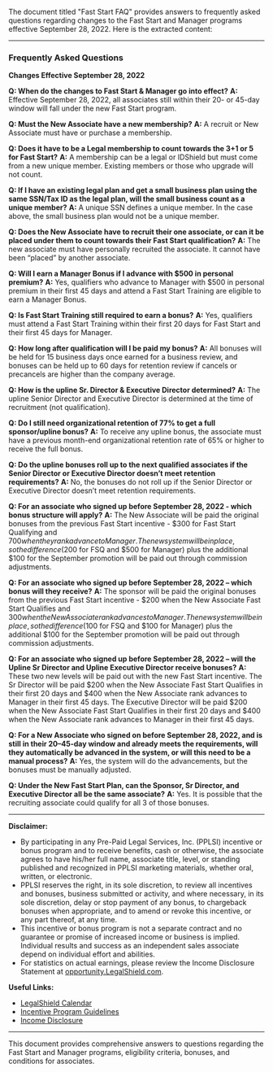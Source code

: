 The document titled "Fast Start FAQ" provides answers to frequently asked questions regarding changes to the Fast Start and Manager programs effective September 28, 2022. Here is the extracted content:

---

### Frequently Asked Questions

**Changes Effective September 28, 2022**

**Q: When do the changes to Fast Start & Manager go into effect?**
**A:** Effective September 28, 2022, all associates still within their 20- or 45-day window will fall under the new Fast Start program.

**Q: Must the New Associate have a new membership?**
**A:** A recruit or New Associate must have or purchase a membership.

**Q: Does it have to be a Legal membership to count towards the 3+1 or 5 for Fast Start?**
**A:** A membership can be a legal or IDShield but must come from a new unique member. Existing members or those who upgrade will not count.

**Q: If I have an existing legal plan and get a small business plan using the same SSN/Tax ID as the legal plan, will the small business count as a unique member?**
**A:** A unique SSN defines a unique member. In the case above, the small business plan would not be a unique member.

**Q: Does the New Associate have to recruit their one associate, or can it be placed under them to count towards their Fast Start qualification?**
**A:** The new associate must have personally recruited the associate. It cannot have been “placed” by another associate.

**Q: Will I earn a Manager Bonus if I advance with $500 in personal premium?**
**A:** Yes, qualifiers who advance to Manager with $500 in personal premium in their first 45 days and attend a Fast Start Training are eligible to earn a Manager Bonus.

**Q: Is Fast Start Training still required to earn a bonus?**
**A:** Yes, qualifiers must attend a Fast Start Training within their first 20 days for Fast Start and their first 45 days for Manager.

**Q: How long after qualification will I be paid my bonus?**
**A:** All bonuses will be held for 15 business days once earned for a business review, and bonuses can be held up to 60 days for retention review if cancels or precancels are higher than the company average.

**Q: How is the upline Sr. Director & Executive Director determined?**
**A:** The upline Senior Director and Executive Director is determined at the time of recruitment (not qualification).

**Q: Do I still need organizational retention of 77% to get a full sponsor/upline bonus?**
**A:** To receive any upline bonus, the associate must have a previous month-end organizational retention rate of 65% or higher to receive the full bonus.

**Q: Do the upline bonuses roll up to the next qualified associates if the Senior Director or Executive Director doesn’t meet retention requirements?**
**A:** No, the bonuses do not roll up if the Senior Director or Executive Director doesn’t meet retention requirements.

**Q: For an associate who signed up before September 28, 2022 - which bonus structure will apply?**
**A:** The New Associate will be paid the original bonuses from the previous Fast Start incentive - $300 for Fast Start Qualifying and $700 when they rank advance to Manager. The new system will be in place, so the difference ($200 for FSQ and $500 for Manager) plus the additional $100 for the September promotion will be paid out through commission adjustments.

**Q: For an associate who signed up before September 28, 2022 – which bonus will they receive?**
**A:** The sponsor will be paid the original bonuses from the previous Fast Start incentive - $200 when the New Associate Fast Start Qualifies and $300 when the New Associate rank advances to Manager. The new system will be in place, so the difference ($100 for FSQ and $100 for Manager) plus the additional $100 for the September promotion will be paid out through commission adjustments.

**Q: For an associate who signed up before September 28, 2022 – will the Upline Sr Director and Upline Executive Director receive bonuses?**
**A:** These two new levels will be paid out with the new Fast Start incentive. The Sr Director will be paid $200 when the New Associate Fast Start Qualifies in their first 20 days and $400 when the New Associate rank advances to Manager in their first 45 days. The Executive Director will be paid $200 when the New Associate Fast Start Qualifies in their first 20 days and $400 when the New Associate rank advances to Manager in their first 45 days.

**Q: For a New Associate who signed on before September 28, 2022, and is still in their 20–45-day window and already meets the requirements, will they automatically be advanced in the system, or will this need to be a manual process?**
**A:** Yes, the system will do the advancements, but the bonuses must be manually adjusted.

**Q: Under the New Fast Start Plan, can the Sponsor, Sr Director, and Executive Director all be the same associate?**
**A:** Yes. It is possible that the recruiting associate could qualify for all 3 of those bonuses.

---

**Disclaimer:**
- By participating in any Pre-Paid Legal Services, Inc. (PPLSI) incentive or bonus program and to receive benefits, cash or otherwise, the associate agrees to have his/her full name, associate title, level, or standing published and recognized in PPLSI marketing materials, whether oral, written, or electronic.
- PPLSI reserves the right, in its sole discretion, to review all incentives and bonuses, business submitted or activity, and where necessary, in its sole discretion, delay or stop payment of any bonus, to chargeback bonuses when appropriate, and to amend or revoke this incentive, or any part thereof, at any time.
- This incentive or bonus program is not a separate contract and no guarantee or promise of increased income or business is implied. Individual results and success as an independent sales associate depend on individual effort and abilities.
- For statistics on actual earnings, please review the Income Disclosure Statement at [opportunity.LegalShield.com](https://opportunity.LegalShield.com).

**Useful Links:**
- [LegalShield Calendar](https://legalshieldcalendar.com/)
- [Incentive Program Guidelines](https://legalshield.myvoffice.com/pdf/en/IPG.pdf)
- [Income Disclosure](https://wearelegalshield.com/income-disclosure)

---

This document provides comprehensive answers to questions regarding the Fast Start and Manager programs, eligibility criteria, bonuses, and conditions for associates.